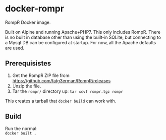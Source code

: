 # docker-rompr
RompR Docker image.


Built on Alpine and running Apache+PHP7.
This only includes RompR.
There is no built in database other than using the built-in SQLite, but connecting to a Mysql DB can be configured at startup.
For now, all the Apache defaults are used.

## Prerequisistes

1. Get the RompR ZIP file from https://github.com/fatg3erman/RompR/releases
1. Unzip the file.
1. Tar the `rompr/` directory up: `tar xcvf rompr.tgz rompr`

This creates a tarball that `docker build` can work with.

## Build

Run the normal:  
`docker built .`
